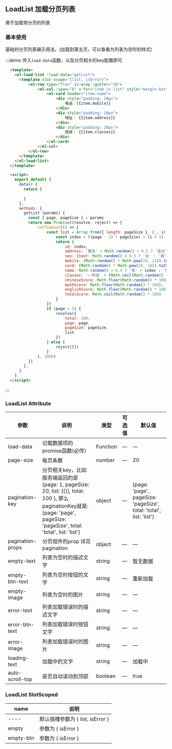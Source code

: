 ## LoadList 加载分页列表
用于加载带分页的列表

### 基本使用

基础的分页列表展示用法。(加载到第五页，可以查看为列表为空时的样式)

:::demo 传入`load-data`函数，以及分页相关的key配置即可
```html
  <template>
    <el-load-list :load-data="getList">
      <template slot-scope="{list, isError}">
          <el-row type="flex" is-wrap :gutter="20">
              <el-col :span="8" v-for="item in list" style="margin-bottom: 20px">
                  <el-card header="item.name">
                      <div style="padding: 20px">
                          电话：{{item.mobile}}
                      </div>
                      <div style="padding: 20px">
                          地址： {{item.address}}
                      </div>
                      <div style="padding: 20px">
                          班级： {{item.classes}}
                      </div>
                  </el-card>
              </el-col>
          </el-row>
      </template>
    </el-load-list>
  </template>

  <script>
    export default {
      data() {
        return {
          
        }
      },
      methods: {
        getList (params) {
          const { page, pageSize } = params
          return new Promise((resolve, reject) => {
              setTimeout(() => {
                  const list = Array.from({ length: pageSize }, (_, i) => {
                      const index = ((page - 1) * pageSize) + (i + 1)
                      return {
                          id: index,
                          address: '重庆' + Math.random() > 0.5 ? '渝北' : '江北',
                          sex: {text: Math.random() > 0.5 ? '女' : '男'},
                          mobile: (Math.random() * Math.pow(10, 11)).toString(),
                          card: (Math.random() * Math.pow(10, 18)).toString(),
                          name: Math.random() > 0.4 ? '张' + index : '李' + index,
                          classes: '一年级' + (Math.ceil(Math.random() * 10)) + '班',
                          chineseScore: Math.floor(Math.random() * 100),
                          mathScore: Math.floor(Math.random() * 100),
                          englishScore: Math.floor(Math.random() * 100),
                          totalScore: Math.ceil(Math.random() * 100)
                      }
                  })
                  if (page < 5) {
                      resolve({
                          total: 100,
                          page: page,
                          pageSize: pageSize,
                          list
                      })
                  } else {
                      reject([])
                  }
              }, 3000)
          })
        },
      }  
    }
  </script>
```
:::

### LoadList Attribute
| 参数               | 说明                                                                                                                                                       | 类型       | 可选值       | 默认值                                                                |
|------------------|----------------------------------------------------------------------------------------------------------------------------------------------------------|----------|-------------  |--------------------------------------------------------------------|
| load-data        | 记载数据项的promise函数(必传)                                                                                                                                      | Function | — | —                                                                  |
| page-size        | 每页条数                                                                                                                                                     | number   | — | 20                                                                 |
| pagination-key   | 分页相关key，比如服务端返回的是{page: 1, pageSize: 20, list: [{}], total: 100 }, 那么paginationKey就是: {page: 'page', pageSize: 'pageSize', total: 'total', list: 'list'} | object   | — | {page: 'page', pageSize: 'pageSize', total: 'total', list: 'list'} |
| pagination-props | 分页组件的prop 详见pagination                                                                                                                                   | object   | — | —                                                                  |
| empty-text       | 列表为空时的描述文字                                                                                                                                               | string   |—| 暂无数据                                                               |
| empty-btn-text   | 列表为空时按钮的文字                                                                                                                                               | string   | — | 重新加载                                                               |
| empty-image      | 列表为空时的图片                                                                                                                                                 | string   | — | —                                                                  |
| error-text       | 列表加载错误时的描述文字                                                                                                                                             | string   | — | —                                                                  |
| error-btn-text   | 列表加载错误时按钮文字                                                                                                                                              | string   | — | —                                                                  |
| error-image      | 列表加载错误时的图片                                                                                                                                               | string   | — | —                                                                  |
| loading-text     | 加载中的文字                                                                                                                                                   | string   | — | 加载中                                                                |
| auto-scroll-top  | 是否自动滚动到顶部                                                                                                                                                | boolean  | — | true                                                               |


### LoadList SlotScoped

| name | 说明                        |
|------|---------------------------|
| ---- | 默认插槽参数为 { list, isError } |
| empty | 参数为 { isError } |
| empty-btn | 参数为 { isError } |

